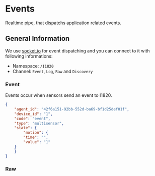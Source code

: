 # Events
Realtime pipe, that dispatchs application related events.

## General Information
We use [socket.io](http://socket.io/) for event dispatching and you can connect to it with following
informations:

- Namespace: `/I1820`
- Channel: `Event`, `Log`, `Raw` and `Discovery`

### Event
Events occur when sensors send an event to I1820.

```json
{
    "agent_id": "42f6a151-92bb-552d-ba69-bf1d25def01f",
    "device_id": "1",
    "code": "event",
    "type": "multisensor",
    "state": {
        "motion": {
	    "time": "",
	    "value": "1"
	}
    }
}
```

### Raw
